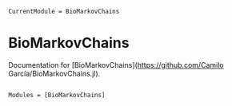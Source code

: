 ```@meta
CurrentModule = BioMarkovChains
```

# BioMarkovChains

Documentation for [BioMarkovChains](https://github.com/Camilo García/BioMarkovChains.jl).

```@index
```

```@autodocs
Modules = [BioMarkovChains]
```
